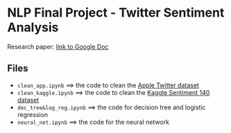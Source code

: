 # NLP Final Project - Twitter Sentiment Analysis
Research paper: [link to Google Doc](https://docs.google.com/document/d/1Be3T7zjYtJNgUObP3m0PrB3VjOy5x9UayxZYVA40V68/edit)  

## Files
- ```clean_app.ipynb``` ==> the code to clean the [Apple Twitter dataset](https://data.world/crowdflower/apple-twitter-sentiment/workspace/file?filename=Apple-Twitter-Sentiment-DFE.csv)
- ```clean_kaggle.ipynb``` ==> the code to clean the [Kaggle Sentiment 140 dataset](https://www.kaggle.com/kazanova/sentiment140)
- ```dec_tree&log_reg.ipynb``` ==> the code for decision tree and logistic regression
- ```neural_net.ipynb``` ==> the code for the neural network